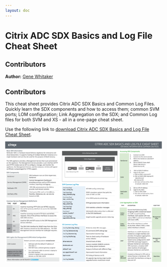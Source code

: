 ```yaml
---
layout: doc
---
```

# Citrix ADC SDX Basics and Log File Cheat Sheet

## Contributors

**Author:** [Gene Whitaker](mailto:gene.whitaker@citrix.com)

## Contributors

This cheat sheet provides Citrix ADC SDX Basics and Common Log Files.  Quickly learn the SDX components and how to access them; common SVM ports; LOM configuration; Link Aggregation on the SDX; and Common Log files for both SVM and XS - all in a one-page cheat sheet.

Use the following link to [download Citrix ADC SDX Basics and Log File Cheat Sheet](/en-us/tech-zone/learn/downloads/diagrams-posters_cheat-sheet-adc-sdx-basics.pdf).

[![Cheat Sheet](/en-us/tech-zone/learn/media/diagrams-posters_cheat-sheet-adc-sdx-basics_1.png)](/en-us/tech-zone/learn/downloads/diagrams-posters_cheat-sheet-adc-sdx-basics.pdf)
